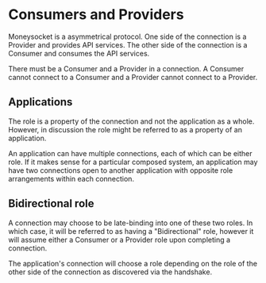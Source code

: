 # Consumers and Providers

Moneysocket is a asymmetrical protocol. One side of the connection is a Provider and provides API services. The other side of the connection is a Consumer and consumes the API services.

There must be a Consumer and a Provider in a connection. A Consumer cannot connect to a Consumer and a Provider cannot connect to a Provider.

## Applications

The role is a property of the connection and not the application as a whole. However, in discussion the role might be referred to as a property of an application.

An application can have multiple connections, each of which can be either role. If it makes sense for a particular composed system, an application may have two connections open to another application with opposite role arrangements within each connection.

## Bidirectional role

A connection may choose to be late-binding into one of these two roles. In which case, it will be referred to as having a "Bidirectional" role, however it will assume either a Consumer or a Provider role upon completing a connection.

The application's connection will choose a role depending on the role of the other side of the connection as discovered via the handshake.

